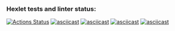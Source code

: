 ### Hexlet tests and linter status:
[![Actions Status](https://github.com/L30PRD/java-project-61/workflows/hexlet-check/badge.svg)](https://github.com/L30PRD/java-project-61/actions)
[![asciicast](https://asciinema.org/a/QCu6cpyFQiD47Q27mQ4gN1aQi.svg)](https://asciinema.org/a/QCu6cpyFQiD47Q27mQ4gN1aQi)
[![asciicast](https://asciinema.org/a/Uyy6x4IgdEcaYLERZD7IMqdkQ.svg)](https://asciinema.org/a/Uyy6x4IgdEcaYLERZD7IMqdkQ)
[![asciicast](https://asciinema.org/a/ob0coVA3cT4PmKlSAIV2EJZ5s.svg)](https://asciinema.org/a/ob0coVA3cT4PmKlSAIV2EJZ5s)
[![asciicast](https://asciinema.org/a/bjHtgynxq0s1DzQ7etC50WmIU.svg)](https://asciinema.org/a/bjHtgynxq0s1DzQ7etC50WmIU)
